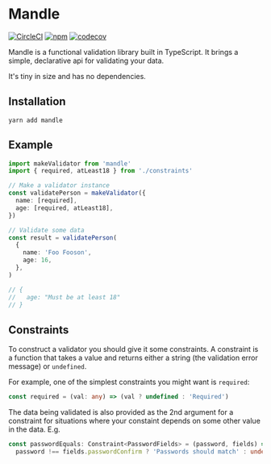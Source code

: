 # Mandle

[![CircleCI](https://img.shields.io/circleci/project/github/harrygr/mandle.svg?style=flat-square)](https://circleci.com/gh/harrygr/mandle) [![npm](https://img.shields.io/npm/v/mandle.svg?style=flat-square)](https://www.npmjs.com/package/mandle) [![codecov](https://codecov.io/gh/harrygr/mandle/branch/master/graph/badge.svg)](https://codecov.io/gh/harrygr/mandle)

Mandle is a functional validation library built in TypeScript. It brings a simple, declarative api for validating your data.

It's tiny in size and has no dependencies.

## Installation

```
yarn add mandle
```

## Example

```typescript
import makeValidator from 'mandle'
import { required, atLeast18 } from './constraints'

// Make a validator instance
const validatePerson = makeValidator({
  name: [required],
  age: [required, atLeast18],
})

// Validate some data
const result = validatePerson(
  {
    name: 'Foo Fooson',
    age: 16,
  },
)

// {
//   age: "Must be at least 18"
// }
```

## Constraints

To construct a validator you should give it some constraints. A constraint is a function that takes a value and returns either a string (the validation error message) or `undefined`.

For example, one of the simplest constraints you might want is `required`:

```typescript
const required = (val: any) => (val ? undefined : 'Required')
```

The data being validated is also provided as the 2nd argument for a constraint for situations where your constaint depends on some other value in the data. E.g.

```typescript
const passwordEquals: Constraint<PasswordFields> = (password, fields) =>
  password !== fields.passwordConfirm ? 'Passwords should match' : undefined
```
